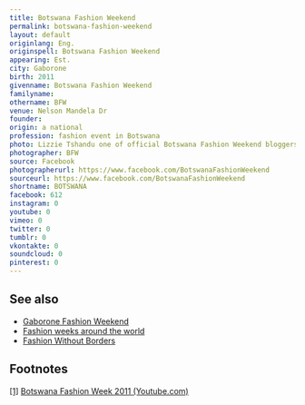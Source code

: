 ```yaml
---
title: Botswana Fashion Weekend
permalink: botswana-fashion-weekend
layout: default
originlang: Eng.
originspell: Botswana Fashion Weekend
appearing: Est.
city: Gaborone
birth: 2011
givenname: Botswana Fashion Weekend
familyname:
othername: BFW
venue: Nelson Mandela Dr
founder:
origin: a national
profession: fashion event in Botswana
photo: Lizzie Tshandu one of official Botswana Fashion Weekend bloggers
photographer: BFW
source: Facebook
photographerurl: https://www.facebook.com/BotswanaFashionWeekend
sourceurl: https://www.facebook.com/BotswanaFashionWeekend
shortname: BOTSWANA
facebook: 612
instagram: 0
youtube: 0
vimeo: 0
twitter: 0
tumblr: 0
vkontakte: 0
soundcloud: 0
pinterest: 0
---
```


## See also

+ [Gaborone Fashion Weekend](gaborone-fashion-weekend)
+ [Fashion weeks around the world](fashion-weeks-around-the-world)
+ [Fashion Without Borders](fashion-weeks-around-the-world)

## Footnotes

[[1]](#a1) <span id="f1"></span> [Botswana Fashion Week 2011 (Youtube.com)](https://www.youtube.com/watch?v=YldExsXQeBY)
